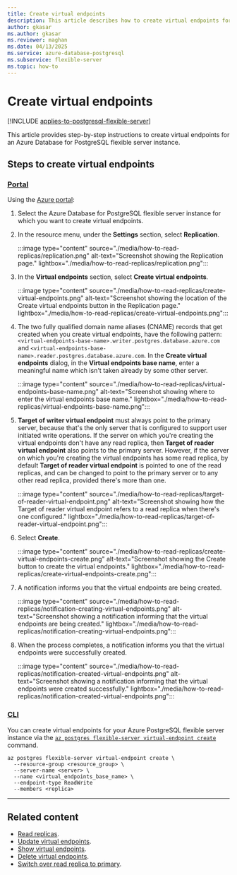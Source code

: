 ```yaml
---
title: Create virtual endpoints
description: This article describes how to create virtual endpoints for an Azure Database for PostgreSQL flexible server instance.
author: gkasar
ms.author: gkasar
ms.reviewer: maghan
ms.date: 04/13/2025
ms.service: azure-database-postgresql
ms.subservice: flexible-server
ms.topic: how-to
---
```


# Create virtual endpoints

[!INCLUDE [applies-to-postgresql-flexible-server](~/reusable-content/ce-skilling/azure/includes/postgresql/includes/applies-to-postgresql-flexible-server.md)]

This article provides step-by-step instructions to create virtual endpoints for an Azure Database for PostgreSQL flexible server instance.

## Steps to create virtual endpoints

### [Portal](#tab/portal-create-virtual-endpoints)

Using the [Azure portal](https://portal.azure.com/):

1. Select the Azure Database for PostgreSQL flexible server instance for which you want to create virtual endpoints.

2. In the resource menu, under the **Settings** section, select **Replication**.

    :::image type="content" source="./media/how-to-read-replicas/replication.png" alt-text="Screenshot showing the Replication page." lightbox="./media/how-to-read-replicas/replication.png":::

3.  In the **Virtual endpoints** section, select **Create virtual endpoints**.

    :::image type="content" source="./media/how-to-read-replicas/create-virtual-endpoints.png" alt-text="Screenshot showing the location of the Create virtual endpoints button in the Replication page." lightbox="./media/how-to-read-replicas/create-virtual-endpoints.png":::

4. The two fully qualified domain name aliases (CNAME) records that get created when you create virtual endpoints, have the following pattern: `<virtual-endpoints-base-name>.writer.postgres.database.azure.com` and `<virtual-endpoints-base-name>.reader.postgres.database.azure.com`. In the **Create virtual endpoints** dialog, in the **Virtual endpoints base name**, enter a meaningful name which isn't taken already by some other server.

    :::image type="content" source="./media/how-to-read-replicas/virtual-endpoints-base-name.png" alt-text="Screenshot showing where to enter the virtual endpoints base name." lightbox="./media/how-to-read-replicas/virtual-endpoints-base-name.png":::

5. **Target of writer virtual endpoint** must always point to the primary server, because that's the only server that is configured to support user initiated write operations. If the server on which you're creating the virtual endpoints don't have any read replica, then **Target of reader virtual endpoint** also points to the primary server. However, if the server on which you're creating the virtual endpoints has some read replica, by default **Target of reader virtual endpoint** is pointed to one of the read replicas, and can be changed to point to the primary server or to any other read replica, provided there's more than one.

    :::image type="content" source="./media/how-to-read-replicas/target-of-reader-virtual-endpoint.png" alt-text="Screenshot showing how the Target of reader virtual endpoint refers to a read replica when there's one configured." lightbox="./media/how-to-read-replicas/target-of-reader-virtual-endpoint.png":::

6. Select **Create**.

    :::image type="content" source="./media/how-to-read-replicas/create-virtual-endpoints-create.png" alt-text="Screenshot showing the Create button to create the virtual endpoints." lightbox="./media/how-to-read-replicas/create-virtual-endpoints-create.png":::


7. A notification informs you that the virtual endpoints are being created.

    :::image type="content" source="./media/how-to-read-replicas/notification-creating-virtual-endpoints.png" alt-text="Screenshot showing a notification informing that the virtual endpoints are being created." lightbox="./media/how-to-read-replicas/notification-creating-virtual-endpoints.png":::

8. When the process completes, a notification informs you that the virtual endpoints were successfully created.

    :::image type="content" source="./media/how-to-read-replicas/notification-created-virtual-endpoints.png" alt-text="Screenshot showing a notification informing that the virtual endpoints were created successfully." lightbox="./media/how-to-read-replicas/notification-created-virtual-endpoints.png":::

### [CLI](#tab/cli-create-virtual-endpoints)

You can create virtual endpoints for your Azure PostgreSQL flexible server instance via the [`az postgres flexible-server virtual-endpoint create`](/cli/azure/postgres/flexible-server/replica#az-postgres-flexible-server-virtual-endpoint-create) command. 

```azurecli-interactive
az postgres flexible-server virtual-endpoint create \
  --resource-group <resource_group> \
  --server-name <server> \
  --name <virtual_endpoints_base_name> \
  --endpoint-type ReadWrite
  --members <replica>
```
---

## Related content

- [Read replicas](concepts-read-replicas.md).
- [Update virtual endpoints](how-to-update-virtual-endpoints.md).
- [Show virtual endpoints](how-to-show-virtual-endpoints.md).
- [Delete virtual endpoints](how-to-delete-virtual-endpoints.md).
- [Switch over read replica to primary](how-to-switch-over-replica-to-primary.md).
